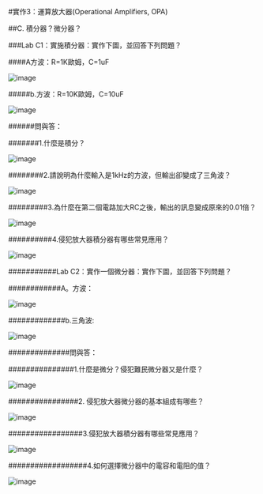 
#實作3：運算放大器(Operational Amplifiers, OPA)  

##C. 積分器？微分器？

###Lab C1：實施積分器：實作下圖，並回答下列問題？                        

####A方波：R=1K歐姆，C=1uF                               

![image](https://github.com/Hongxiang29/Lawyer/assets/162286627/d2619986-4698-405c-b0e4-4861cee1a594)

#####b.方波：R=10K歐姆，C=10uF

![image](https://github.com/Hongxiang29/Lawyer/assets/162286627/6235521b-d1dc-46f1-95d3-526f121eb5a9)

######問與答：                   

#######1.什麼是積分？                 

![image](https://github.com/Hongxiang29/Lawyer/assets/162286627/40fd7019-2730-4050-819d-10aa99e2fabb)

########2.請說明為什麼輸入是1kHz的方波，但輸出卻變成了三角波？                  

![image](https://github.com/Hongxiang29/Lawyer/assets/162286627/3797f067-6be9-4c16-a0a9-e07876661610)

#########3.為什麼在第二個電路加大RC之後，輸出的訊息變成原來的0.01倍？           

![image](https://github.com/Hongxiang29/Lawyer/assets/162286627/5babf88a-16b7-4d68-a5cf-3a920866abfa)

##########4.侵犯放大器積分器有哪些常見應用？      

![image](https://github.com/Hongxiang29/Lawyer/assets/162286627/563555c7-4163-4b23-b152-1cfd626af78b)

###########Lab C2：實作一個微分器：實作下圖，並回答下列問題？           

############A。方波：             

![image](https://github.com/Hongxiang29/Lawyer/assets/162286627/29e75c3d-820c-4756-8edc-259931b33aae)

#############b.三角波:             

![image](https://github.com/Hongxiang29/Lawyer/assets/162286627/d62e7dd7-6d87-4367-af44-93efe81b7be2)

##############問與答：    

###############1.什麼是微分？侵犯難民微分器又是什麼？                               

![image](https://github.com/Hongxiang29/Lawyer/assets/162286627/2b04cf63-d64f-49e6-a64b-1eb1fde6d0d7)

################2. 侵犯放大器微分器的基本組成有哪些？                               

![image](https://github.com/Hongxiang29/Lawyer/assets/162286627/337df340-2ef2-48de-9924-b8b69f52bddc)

#################3.侵犯放大器積分器有哪些常見應用？                                  

![image](https://github.com/Hongxiang29/Lawyer/assets/162286627/12f74eaa-2b4d-4613-897f-e4b6de3642f9)

##################4.如何選擇微分器中的電容和電阻的值？

![image](https://github.com/Hongxiang29/Lawyer/assets/162286627/277af8ed-6414-469a-8d2b-ff00eaa5f188)
